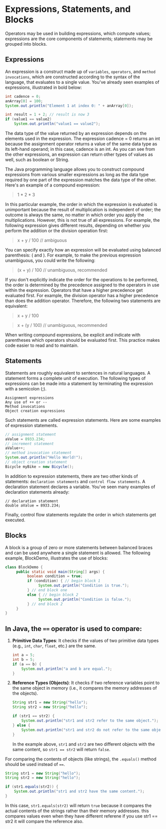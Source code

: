 # Expressions, Statements, and Blocks

Operators may be used in building expressions, which compute values; expressions are the core components of statements; statements may be grouped into blocks.

## Expressions

An expression is a construct made up of `variables`, `operators`, and `method invocations`, which are constructed according to the syntax of the language, that evaluates to a single value. You've already seen examples of expressions, illustrated in bold below:

``` java
int cadence = 0;
anArray[0] = 100;
System.out.println("Element 1 at index 0: " + anArray[0]);

int result = 1 + 2; // result is now 3
if (value1 == value2) 
    System.out.println("value1 == value2");
```

The data type of the value returned by an expression depends on the elements used in the expression. The expression cadence = 0 returns an int because the assignment operator returns a value of the same data type as its left-hand operand; in this case, cadence is an int. As you can see from the other expressions, an expression can return other types of values as well, such as boolean or String.

The Java programming language allows you to construct compound expressions from various smaller expressions as long as the data type required by one part of the expression matches the data type of the other. Here's an example of a compound expression:

 
> 1 * 2 * 3

In this particular example, the order in which the expression is evaluated is unimportant because the result of multiplication is independent of order; the outcome is always the same, no matter in which order you apply the multiplications. However, this is not true of all expressions. For example, the following expression gives different results, depending on whether you perform the addition or the division operation first:

> x + y / 100    // ambiguous

You can specify exactly how an expression will be evaluated using balanced parenthesis: ( and ). For example, to make the previous expression unambiguous, you could write the following:

 
> (x + y) / 100  // unambiguous, recommended

If you don't explicitly indicate the order for the operations to be performed, the order is determined by the precedence assigned to the operators in use within the expression. Operators that have a higher precedence get evaluated first. For example, the division operator has a higher precedence than does the addition operator. Therefore, the following two statements are equivalent:

> x + y / 100 


> x + (y / 100) // unambiguous, recommended

When writing compound expressions, be explicit and indicate with parentheses which operators should be evaluated first. This practice makes code easier to read and to maintain.

## Statements

Statements are roughly equivalent to sentences in natural languages. A statement forms a complete unit of execution. The following types of expressions can be made into a statement by terminating the expression with a semicolon (;).

    Assignment expressions
    Any use of ++ or --
    Method invocations
    Object creation expressions

Such statements are called expression statements. Here are some examples of expression statements.

``` java
// assignment statement
aValue = 8933.234;
// increment statement
aValue++;
// method invocation statement
System.out.println("Hello World!");
// object creation statement
Bicycle myBike = new Bicycle();
```

In addition to expression statements, there are two other kinds of statements: `declaration statements` and `control flow statements`. A declaration statement declares a variable. You've seen many examples of declaration statements already:

```
// declaration statement
double aValue = 8933.234;
```

Finally, control flow statements regulate the order in which statements get executed. 

## Blocks

A block is a group of zero or more statements between balanced braces and can be used anywhere a single statement is allowed. The following example, BlockDemo, illustrates the use of blocks:

``` java
class BlockDemo {
     public static void main(String[] args) {
          boolean condition = true;
          if (condition) { // begin block 1
               System.out.println("Condition is true.");
          } // end block one
          else { // begin block 2
               System.out.println("Condition is false.");
          } // end block 2
     }
}
```


## In Java, the `==` operator is used to compare:

1. **Primitive Data Types**: It checks if the values of two primitive data types (e.g., `int`, `char`, `float`, etc.) are the same.

   ```java
   int a = 5;
   int b = 5;
   if (a == b) {
       System.out.println("a and b are equal.");
   }
   ```

2. **Reference Types (Objects)**: It checks if two reference variables point to the same object in memory (i.e., it compares the memory addresses of the objects).

   ```java
   String str1 = new String("hello");
   String str2 = new String("hello");

   if (str1 == str2) {
       System.out.println("str1 and str2 refer to the same object.");
   } else {
       System.out.println("str1 and str2 do not refer to the same object.");
   }
   ```

   In the example above, `str1` and `str2` are two different objects with the same content, so `str1 == str2` will return `false`.

For comparing the contents of objects (like strings), the `.equals()` method should be used instead of `==`.

```java
String str1 = new String("hello");
String str2 = new String("hello");

if (str1.equals(str2)) {
    System.out.println("str1 and str2 have the same content.");
}
```

In this case, `str1.equals(str2)` will return `true` because it compares the actual contents of the strings rather than their memory addresses. this compares values even when they have different referene if you use str1 == str2 it will compare the reference also.